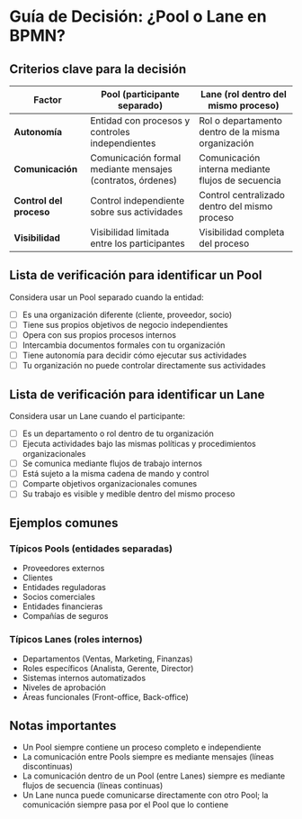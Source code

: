 
# Guía de Decisión: ¿Pool o Lane en BPMN?

## Criterios clave para la decisión

| Factor | Pool (participante separado) | Lane (rol dentro del mismo proceso) |
|--------|------------------------------|-------------------------------------|
| **Autonomía** | Entidad con procesos y controles independientes | Rol o departamento dentro de la misma organización |
| **Comunicación** | Comunicación formal mediante mensajes (contratos, órdenes) | Comunicación interna mediante flujos de secuencia |
| **Control del proceso** | Control independiente sobre sus actividades | Control centralizado dentro del mismo proceso |
| **Visibilidad** | Visibilidad limitada entre los participantes | Visibilidad completa del proceso |

## Lista de verificación para identificar un Pool

Considera usar un Pool separado cuando la entidad:

- [ ] Es una organización diferente (cliente, proveedor, socio)
- [ ] Tiene sus propios objetivos de negocio independientes
- [ ] Opera con sus propios procesos internos
- [ ] Intercambia documentos formales con tu organización
- [ ] Tiene autonomía para decidir cómo ejecutar sus actividades
- [ ] Tu organización no puede controlar directamente sus actividades

## Lista de verificación para identificar un Lane

Considera usar un Lane cuando el participante:

- [ ] Es un departamento o rol dentro de tu organización
- [ ] Ejecuta actividades bajo las mismas políticas y procedimientos organizacionales
- [ ] Se comunica mediante flujos de trabajo internos
- [ ] Está sujeto a la misma cadena de mando y control
- [ ] Comparte objetivos organizacionales comunes
- [ ] Su trabajo es visible y medible dentro del mismo proceso

## Ejemplos comunes

### Típicos Pools (entidades separadas)
- Proveedores externos
- Clientes
- Entidades reguladoras
- Socios comerciales
- Entidades financieras
- Compañías de seguros

### Típicos Lanes (roles internos)
- Departamentos (Ventas, Marketing, Finanzas)
- Roles específicos (Analista, Gerente, Director)
- Sistemas internos automatizados
- Niveles de aprobación
- Áreas funcionales (Front-office, Back-office)

## Notas importantes
- Un Pool siempre contiene un proceso completo e independiente
- La comunicación entre Pools siempre es mediante mensajes (líneas discontinuas)
- La comunicación dentro de un Pool (entre Lanes) siempre es mediante flujos de secuencia (líneas continuas)
- Un Lane nunca puede comunicarse directamente con otro Pool; la comunicación siempre pasa por el Pool que lo contiene
